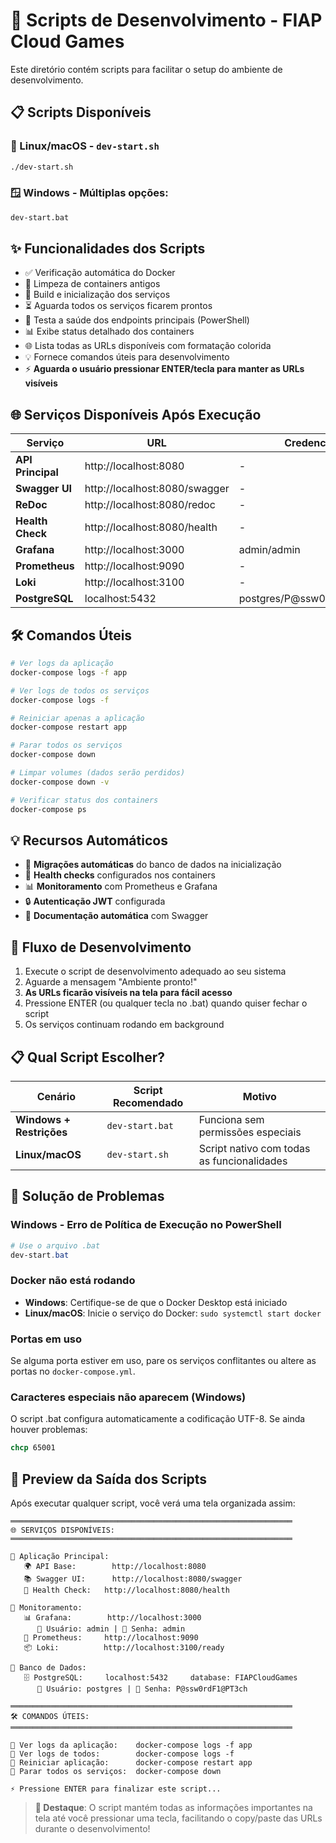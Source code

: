 ﻿# 🚀 Scripts de Desenvolvimento - FIAP Cloud Games

Este diretório contém scripts para facilitar o setup do ambiente de desenvolvimento.

## 📋 Scripts Disponíveis

### 🐧 Linux/macOS - `dev-start.sh`
```bash
./dev-start.sh
```

### 🪟 Windows - Múltiplas opções:

```cmd
dev-start.bat
```

## ✨ Funcionalidades dos Scripts

- ✅ Verificação automática do Docker
- 🧹 Limpeza de containers antigos  
- 🔨 Build e inicialização dos serviços
- ⏳ Aguarda todos os serviços ficarem prontos
- 🏥 Testa a saúde dos endpoints principais (PowerShell)
- 📊 Exibe status detalhado dos containers
- 🌐 Lista todas as URLs disponíveis com formatação colorida
- 💡 Fornece comandos úteis para desenvolvimento
- ⚡ **Aguarda o usuário pressionar ENTER/tecla para manter as URLs visíveis**

## 🌐 Serviços Disponíveis Após Execução

| Serviço | URL | Credenciais |
|---------|-----|-------------|
| **API Principal** | http://localhost:8080 | - |
| **Swagger UI** | http://localhost:8080/swagger | - |
| **ReDoc** | http://localhost:8080/redoc | - |
| **Health Check** | http://localhost:8080/health | - |
| **Grafana** | http://localhost:3000 | admin/admin |
| **Prometheus** | http://localhost:9090 | - |
| **Loki** | http://localhost:3100 | - |
| **PostgreSQL** | localhost:5432 | postgres/P@ssw0rdF1@PT3ch |

## 🛠️ Comandos Úteis

```bash
# Ver logs da aplicação
docker-compose logs -f app

# Ver logs de todos os serviços  
docker-compose logs -f

# Reiniciar apenas a aplicação
docker-compose restart app

# Parar todos os serviços
docker-compose down

# Limpar volumes (dados serão perdidos)
docker-compose down -v

# Verificar status dos containers
docker-compose ps
```

## 💡 Recursos Automáticos

- 🔄 **Migrações automáticas** do banco de dados na inicialização
- 🏥 **Health checks** configurados nos containers
- 📊 **Monitoramento** com Prometheus e Grafana
- 🔒 **Autenticação JWT** configurada
- 📝 **Documentação automática** com Swagger

## 🎯 Fluxo de Desenvolvimento

1. Execute o script de desenvolvimento adequado ao seu sistema
2. Aguarde a mensagem "Ambiente pronto!"
3. **As URLs ficarão visíveis na tela para fácil acesso**
4. Pressione ENTER (ou qualquer tecla no .bat) quando quiser fechar o script
5. Os serviços continuam rodando em background

## 📋 Qual Script Escolher?

| Cenário | Script Recomendado | Motivo |
|---------|-------------------|---------|
| **Windows + Restrições** | `dev-start.bat` | Funciona sem permissões especiais |
| **Linux/macOS** | `dev-start.sh` | Script nativo com todas as funcionalidades |

## 🚨 Solução de Problemas

### Windows - Erro de Política de Execução no PowerShell
```powershell
# Use o arquivo .bat
dev-start.bat
```

### Docker não está rodando
- **Windows**: Certifique-se de que o Docker Desktop está iniciado
- **Linux/macOS**: Inicie o serviço do Docker: `sudo systemctl start docker`

### Portas em uso
Se alguma porta estiver em uso, pare os serviços conflitantes ou altere as portas no `docker-compose.yml`.

### Caracteres especiais não aparecem (Windows)
O script .bat configura automaticamente a codificação UTF-8. Se ainda houver problemas:
```cmd
chcp 65001
```

## 🎪 Preview da Saída dos Scripts

Após executar qualquer script, você verá uma tela organizada assim:

```
═══════════════════════════════════════════════════════════════
🌐 SERVIÇOS DISPONÍVEIS:
═══════════════════════════════════════════════════════════════

🔹 Aplicação Principal:
   🌍 API Base:        http://localhost:8080
   📚 Swagger UI:      http://localhost:8080/swagger
   🏥 Health Check:   http://localhost:8080/health

🔹 Monitoramento:
   📊 Grafana:        http://localhost:3000
      👤 Usuário: admin | 🔐 Senha: admin
   🎯 Prometheus:     http://localhost:9090
   📦 Loki:          http://localhost:3100/ready

🔹 Banco de Dados:
   🗄️ PostgreSQL:     localhost:5432     database: FIAPCloudGames
      👤 Usuário: postgres | 🔐 Senha: P@ssw0rdF1@PT3ch

═══════════════════════════════════════════════════════════════
🛠️ COMANDOS ÚTEIS:
═══════════════════════════════════════════════════════════════

📝 Ver logs da aplicação:    docker-compose logs -f app
📝 Ver logs de todos:        docker-compose logs -f
🔄 Reiniciar aplicação:      docker-compose restart app
🛑 Parar todos os serviços:  docker-compose down

⚡ Pressione ENTER para finalizar este script...
```

> **🎯 Destaque**: O script mantém todas as informações importantes na tela até você pressionar uma tecla, facilitando o copy/paste das URLs durante o desenvolvimento!